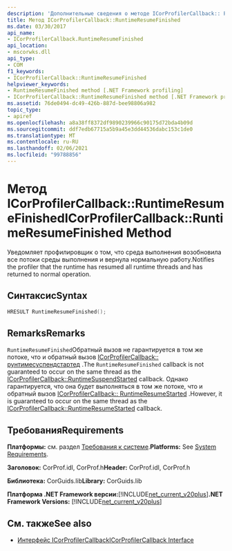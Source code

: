 ```yaml
---
description: 'Дополнительные сведения о методе ICorProfilerCallback:: Рунтимересумефинишед'
title: Метод ICorProfilerCallback::RuntimeResumeFinished
ms.date: 03/30/2017
api_name:
- ICorProfilerCallback.RuntimeResumeFinished
api_location:
- mscorwks.dll
api_type:
- COM
f1_keywords:
- ICorProfilerCallback::RuntimeResumeFinished
helpviewer_keywords:
- RuntimeResumeFinished method [.NET Framework profiling]
- ICorProfilerCallback::RuntimeResumeFinished method [.NET Framework profiling]
ms.assetid: 76de0494-dc49-426b-887d-bee98806a982
topic_type:
- apiref
ms.openlocfilehash: a8a38ff8372df9890239966c90175d72bda4b09d
ms.sourcegitcommit: ddf7edb67715a5b9a45e3dd44536dabc153c1de0
ms.translationtype: MT
ms.contentlocale: ru-RU
ms.lasthandoff: 02/06/2021
ms.locfileid: "99788856"
---
```

# <a name="icorprofilercallbackruntimeresumefinished-method"></a><span data-ttu-id="f8fb6-103">Метод ICorProfilerCallback::RuntimeResumeFinished</span><span class="sxs-lookup"><span data-stu-id="f8fb6-103">ICorProfilerCallback::RuntimeResumeFinished Method</span></span>

<span data-ttu-id="f8fb6-104">Уведомляет профилировщик о том, что среда выполнения возобновила все потоки среды выполнения и вернула нормальную работу.</span><span class="sxs-lookup"><span data-stu-id="f8fb6-104">Notifies the profiler that the runtime has resumed all runtime threads and has returned to normal operation.</span></span>  
  
## <a name="syntax"></a><span data-ttu-id="f8fb6-105">Синтаксис</span><span class="sxs-lookup"><span data-stu-id="f8fb6-105">Syntax</span></span>  
  
```cpp  
HRESULT RuntimeResumeFinished();  
```  
  
## <a name="remarks"></a><span data-ttu-id="f8fb6-106">Remarks</span><span class="sxs-lookup"><span data-stu-id="f8fb6-106">Remarks</span></span>  

 <span data-ttu-id="f8fb6-107">`RuntimeResumeFinished`Обратный вызов не гарантируется в том же потоке, что и обратный вызов [ICorProfilerCallback:: рунтимесуспендстартед](icorprofilercallback-runtimesuspendstarted-method.md) .</span><span class="sxs-lookup"><span data-stu-id="f8fb6-107">The `RuntimeResumeFinished` callback is not guaranteed to occur on the same thread as the [ICorProfilerCallback::RuntimeSuspendStarted](icorprofilercallback-runtimesuspendstarted-method.md) callback.</span></span> <span data-ttu-id="f8fb6-108">Однако гарантируется, что она будет выполняться в том же потоке, что и обратный вызов [ICorProfilerCallback:: RuntimeResumeStarted](icorprofilercallback-runtimeresumestarted-method.md) .</span><span class="sxs-lookup"><span data-stu-id="f8fb6-108">However, it is guaranteed to occur on the same thread as the [ICorProfilerCallback::RuntimeResumeStarted](icorprofilercallback-runtimeresumestarted-method.md) callback.</span></span>  
  
## <a name="requirements"></a><span data-ttu-id="f8fb6-109">Требования</span><span class="sxs-lookup"><span data-stu-id="f8fb6-109">Requirements</span></span>  

 <span data-ttu-id="f8fb6-110">**Платформы:** см. раздел [Требования к системе](../../get-started/system-requirements.md).</span><span class="sxs-lookup"><span data-stu-id="f8fb6-110">**Platforms:** See [System Requirements](../../get-started/system-requirements.md).</span></span>  
  
 <span data-ttu-id="f8fb6-111">**Заголовок:** CorProf.idl, CorProf.h</span><span class="sxs-lookup"><span data-stu-id="f8fb6-111">**Header:** CorProf.idl, CorProf.h</span></span>  
  
 <span data-ttu-id="f8fb6-112">**Библиотека:** CorGuids.lib</span><span class="sxs-lookup"><span data-stu-id="f8fb6-112">**Library:** CorGuids.lib</span></span>  
  
 <span data-ttu-id="f8fb6-113">**Платформа .NET Framework версии:**[!INCLUDE[net_current_v20plus](../../../../includes/net-current-v20plus-md.md)]</span><span class="sxs-lookup"><span data-stu-id="f8fb6-113">**.NET Framework Versions:** [!INCLUDE[net_current_v20plus](../../../../includes/net-current-v20plus-md.md)]</span></span>  
  
## <a name="see-also"></a><span data-ttu-id="f8fb6-114">См. также</span><span class="sxs-lookup"><span data-stu-id="f8fb6-114">See also</span></span>

- [<span data-ttu-id="f8fb6-115">Интерфейс ICorProfilerCallback</span><span class="sxs-lookup"><span data-stu-id="f8fb6-115">ICorProfilerCallback Interface</span></span>](icorprofilercallback-interface.md)
